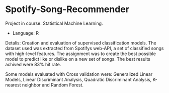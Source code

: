 # Spotify-Song-Recommender
Project in course: Statistical Machine Learning. 
- Language: R

Detalis: Creation and evaluation of supervised classification models. The dataset used was extracted from Spotifys web-API, a set of classified songs with high-level features. The assignment was to create the best possible model to predict like or dislike on a new set of songs. The best results achived were 83% hit rate.

Some models evaluated with Cross validation were: Generalized Linear Models, Linear Discriminant Analysis, Quadratic Discriminant Analysis, K-nearest neighbor and Random Forest.
